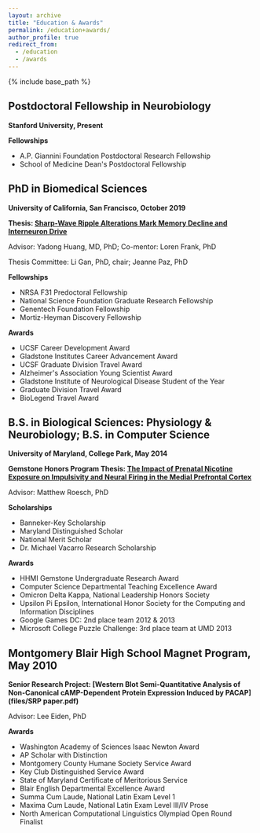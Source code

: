 ```yaml
---
layout: archive
title: "Education & Awards"
permalink: /education+awards/
author_profile: true
redirect_from:
  - /education
  - /awards
---
```


{% include base_path %}

## Postdoctoral Fellowship in Neurobiology
**Stanford University, Present**

**Fellowships**
* A.P. Giannini Foundation Postdoctoral Research Fellowship
* School of Medicine Dean's Postdoctoral Fellowship

## PhD in Biomedical Sciences
**University of California, San Francisco, October 2019**

**Thesis: [Sharp-Wave Ripple Alterations Mark Memory Decline and Interneuron Drive](https://escholarship.org/uc/item/2bc340d2)**

Advisor: Yadong Huang, MD, PhD; Co-mentor: Loren Frank, PhD

Thesis Committee: Li Gan, PhD, chair; Jeanne Paz, PhD

**Fellowships**
* NRSA F31 Predoctoral Fellowship
* National Science Foundation Graduate Research Fellowship
* Genentech Foundation Fellowship
* Mortiz-Heyman Discovery Fellowship

**Awards**
* UCSF Career Development Award
* Gladstone Institutes Career Advancement Award
* UCSF Graduate Division Travel Award
* Alzheimer's Association Young Scientist Award
* Gladstone Institute of Neurological Disease Student of the Year
* Graduate Division Travel Award
* BioLegend Travel Award

## B.S. in Biological Sciences: Physiology & Neurobiology; B.S. in Computer Science
**University of Maryland, College Park, May 2014**

**Gemstone Honors Program Thesis: [The Impact of Prenatal Nicotine Exposure on Impulsivity and Neural Firing in the Medial Prefrontal Cortex](https://drum.lib.umd.edu/handle/1903/15539)**

Advisor: Matthew Roesch, PhD

**Scholarships**
* Banneker-Key Scholarship
* Maryland Distinguished Scholar
* National Merit Scholar
* Dr. Michael Vacarro Research Scholarship
				
**Awards**
* HHMI Gemstone Undergraduate Research Award
* Computer Science Departmental Teaching Excellence Award
* Omicron Delta Kappa, National Leadership Honors Society
* Upsilon Pi Epsilon, International Honor Society for the Computing and Information Disciplines 
* Google Games DC: 2nd place team 2012 & 2013
* Microsoft College Puzzle Challenge: 3rd place team at UMD 2013
	
## Montgomery Blair High School Magnet Program, May 2010
**Senior Research Project: [Western Blot Semi-Quantitative Analysis of Non-Canonical cAMP-Dependent Protein Expression Induced by PACAP](files/SRP paper.pdf)**

Advisor: Lee Eiden, PhD

**Awards**
				
* Washington Academy of Sciences Isaac Newton Award
* AP Scholar with Distinction
* Montgomery County Humane Society Service Award
* Key Club Distinguished Service Award
* State of Maryland Certificate of Meritorious Service
* Blair English Departmental Excellence Award
* Summa Cum Laude, National Latin Exam Level 1
* Maxima Cum Laude, National Latin Exam Level III/IV Prose
* North American Computational Linguistics Olympiad Open Round Finalist